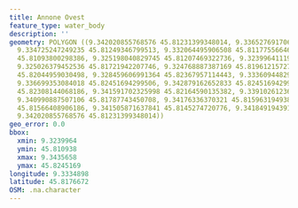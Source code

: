 ```yaml
---
title: Annone Ovest
feature_type: water_body
description: ''
geometry: POLYGON ((9.342020855768576 45.81231399348014, 9.336527691706806 45.81147643809671,
  9.334725247249235 45.81249346799513, 9.332064495906508 45.81177556646499, 9.327601300106208
  45.81093800298386, 9.325198040829745 45.81207469322736, 9.323996411191066 45.81464711706331,
  9.325026379452536 45.81721942207746, 9.324768887387169 45.81961215727639, 9.326828823910107
  45.82044959030498, 9.328459606991364 45.82367957114443, 9.333609448298711 45.8234403197303,
  9.336699353084018 45.82451694299506, 9.342879162652833 45.82451694299506, 9.343565808160781
  45.82308144068186, 9.341591702325998 45.82164590135382, 9.339102612360481 45.81991124194692,
  9.340990887507106 45.81787743450708, 9.34176336370321 45.8159631949383, 9.339445935114902
  45.81566408906186, 9.341505871637841 45.8145274720776, 9.341849194391365 45.81368994998153,
  9.342020855768576 45.81231399348014))
geo_error: 0.0
bbox:
  xmin: 9.3239964
  ymin: 45.810938
  xmax: 9.3435658
  ymax: 45.8245169
longitude: 9.3334898
latitude: 45.8176672
OSM: .na.character
---
```

